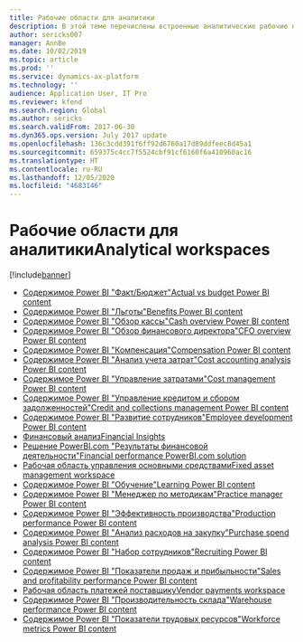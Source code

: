 ```yaml
---
title: Рабочие области для аналитики
description: В этой теме перечислены встроенные аналитические рабочие пространства, которые доступны и указывают на ресурсы, где можно получить дополнительную информацию о них.
author: sericks007
manager: AnnBe
ms.date: 10/02/2019
ms.topic: article
ms.prod: ''
ms.service: dynamics-ax-platform
ms.technology: ''
audience: Application User, IT Pro
ms.reviewer: kfend
ms.search.region: Global
ms.author: sericks
ms.search.validFrom: 2017-06-30
ms.dyn365.ops.version: July 2017 update
ms.openlocfilehash: 136c3cdd391f6ff92d6760a17d89ddfeec8d45a1
ms.sourcegitcommit: 659375c4cc7f5524cbf91cf6160f6a410960ac16
ms.translationtype: HT
ms.contentlocale: ru-RU
ms.lasthandoff: 12/05/2020
ms.locfileid: "4683146"
---
```

# <a name="analytical-workspaces"></a><span data-ttu-id="05be5-103">Рабочие области для аналитики</span><span class="sxs-lookup"><span data-stu-id="05be5-103">Analytical workspaces</span></span>
[!include[banner](../includes/banner.md)]

- [<span data-ttu-id="05be5-104">Содержимое Power BI "Факт/Бюджет"</span><span class="sxs-lookup"><span data-stu-id="05be5-104">Actual vs budget Power BI content</span></span>](ledger-budgets-power-bi.md)
- [<span data-ttu-id="05be5-105">Содержимое Power BI "Льготы"</span><span class="sxs-lookup"><span data-stu-id="05be5-105">Benefits Power BI content</span></span>](benefits-power-bi.md)
- [<span data-ttu-id="05be5-106">Содержимое Power BI "Обзор кассы"</span><span class="sxs-lookup"><span data-stu-id="05be5-106">Cash overview Power BI content</span></span>](../../../finance/cash-bank-management/Cash-Overview-Power-BI-content.md)
- [<span data-ttu-id="05be5-107">Содержимое Power BI "Обзор финансового директора"</span><span class="sxs-lookup"><span data-stu-id="05be5-107">CFO overview Power BI content</span></span>](CFO-power-bi.md)
- [<span data-ttu-id="05be5-108">Содержимое Power BI "Компенсация"</span><span class="sxs-lookup"><span data-stu-id="05be5-108">Compensation Power BI content</span></span>](compensation-power-bi.md)
- [<span data-ttu-id="05be5-109">Содержимое Power BI "Анализ учета затрат"</span><span class="sxs-lookup"><span data-stu-id="05be5-109">Cost accounting analysis Power BI content</span></span>](cost-accounting-analysis-content-pack.md) 
- [<span data-ttu-id="05be5-110">Содержимое Power BI "Управление затратами"</span><span class="sxs-lookup"><span data-stu-id="05be5-110">Cost management Power BI content</span></span>](cost-management-content-pack.md)
- [<span data-ttu-id="05be5-111">Содержимое Power BI "Управление кредитом и сбором задолженностей"</span><span class="sxs-lookup"><span data-stu-id="05be5-111">Credit and collections management Power BI content</span></span>](../../../finance/accounts-receivable/credit-collections-power-bi.md)
- [<span data-ttu-id="05be5-112">Содержимое Power BI "Развитие сотрудников"</span><span class="sxs-lookup"><span data-stu-id="05be5-112">Employee development Power BI content</span></span>](employee-development-PBI.md) 
- [<span data-ttu-id="05be5-113">Финансовый анализ</span><span class="sxs-lookup"><span data-stu-id="05be5-113">Financial Insights</span></span>](financial-insights.md)
- [<span data-ttu-id="05be5-114">Решение PowerBI.com "Результаты финансовой деятельности"</span><span class="sxs-lookup"><span data-stu-id="05be5-114">Financial performance PowerBI.com solution</span></span>](financial-performance-power-bi-content-pack.md)
- [<span data-ttu-id="05be5-115">Рабочая область управления основными средствами</span><span class="sxs-lookup"><span data-stu-id="05be5-115">Fixed asset management workspace</span></span>](../../../finance/fixed-assets/Fixed-asset-management-workspace.md)
- [<span data-ttu-id="05be5-116">Содержимое Power BI "Обучение"</span><span class="sxs-lookup"><span data-stu-id="05be5-116">Learning Power BI content</span></span>](learning-power-bi.md)
- [<span data-ttu-id="05be5-117">Содержимое Power BI "Менеджер по методикам"</span><span class="sxs-lookup"><span data-stu-id="05be5-117">Practice manager Power BI content</span></span>](practice-manager-power-bi.md)
- [<span data-ttu-id="05be5-118">Содержимое Power BI "Эффективность производства"</span><span class="sxs-lookup"><span data-stu-id="05be5-118">Production performance Power BI content</span></span>](production-performance-power-bi.md)
- [<span data-ttu-id="05be5-119">Содержимое Power BI "Анализ расходов на закупку"</span><span class="sxs-lookup"><span data-stu-id="05be5-119">Purchase spend analysis Power BI content</span></span>](purchase-content-pack-for-power-bi.md) 
- [<span data-ttu-id="05be5-120">Содержимое Power BI "Набор сотрудников"</span><span class="sxs-lookup"><span data-stu-id="05be5-120">Recruiting Power BI content</span></span>](recruiting-analysis-power-bi-content-pack.md) 
- [<span data-ttu-id="05be5-121">Содержимое Power BI "Показатели продаж и прибыльности"</span><span class="sxs-lookup"><span data-stu-id="05be5-121">Sales and profitability performance Power BI content</span></span>](sales-profitability-performance-content-pack.md)
- [<span data-ttu-id="05be5-122">Рабочая область платежей поставщику</span><span class="sxs-lookup"><span data-stu-id="05be5-122">Vendor payments workspace</span></span>](../../../finance/accounts-payable/Vendor-payments-workspace.md)
- [<span data-ttu-id="05be5-123">Содержимое Power BI "Производительность склада"</span><span class="sxs-lookup"><span data-stu-id="05be5-123">Warehouse performance Power BI content</span></span>](warehouse-power-bi-content.md)
- [<span data-ttu-id="05be5-124">Содержимое Power BI "Показатели трудовых ресурсов"</span><span class="sxs-lookup"><span data-stu-id="05be5-124">Workforce metrics Power BI content</span></span>](workforce-analysis-power-bi-content-pack.md)
